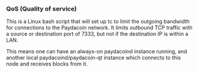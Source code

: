 ### QoS (Quality of service) ###

This is a Linux bash script that will set up tc to limit the outgoing bandwidth for connections to the Paydacoin network. It limits outbound TCP traffic with a source or destination port of 7333, but not if the destination IP is within a LAN.

This means one can have an always-on paydacoind instance running, and another local paydacoind/paydacoin-qt instance which connects to this node and receives blocks from it.
